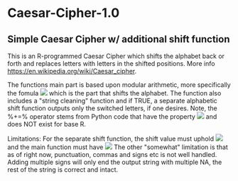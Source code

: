 # Caesar-Cipher-1.0
## Simple Caesar Cipher w/ additional shift function

This is an R-programmed Caesar Cipher which shifts the alphabet back or forth and replaces letters with letters in the shifted positions. More info https://en.wikipedia.org/wiki/Caesar_cipher.

The functions main part is based upon modular arithmetic, more specifically the fomula 
<img src="https://render.githubusercontent.com/render/math?math=E_{n}(x) = (x %2B n) \ mod \ 26,">
which is the part that shifts the alphabet. The function also includes a "string cleaning" function
and if TRUE, a separate alphabetic shift function outputs only the switched letters, if one desires.
Note, the %+=% operator stems from Python code that have the property <img src="https://render.githubusercontent.com/render/math?math=x+=C \equiv x=x%2BC, \implies x_{new} - x_{old} = C,"> and does NOT exist for base R.

Limitations: For the separate shift function, the shift value must uphold <img src="https://render.githubusercontent.com/render/math?math=\forall%20\x%20\in [-25,25],"> 
and the main function must have <img src="https://render.githubusercontent.com/render/math?math=x%20\in \Z.">
The other "somewhat" limitation is that as of right now, punctuation, commas and signs etc is not well handled. Adding multiple signs
will only end the output string with multiple NA, the rest of the string is correct and intact. 
